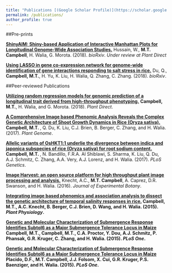```yaml
---
title: "Publications [(Google Scholar Profile)](https://scholar.google.com/citations?user=vwawLWcAAAAJ&hl=en)"
permalink: /publications/
author_profile: true
---
```


##Pre-prints

<b>[ShinyAIM: Shiny-based Application of Interactive Manhattan Plots for Longitudinal Genome-Wide Association Studies.](http://malachycampbell.github.io/_publications/2018-8-1-ShinyAIM.md)</b> Hussain, W., <b>M.T. Campbell</b>, H. Walia, G. Morota. (2018). <i>bioRxiv</i>. 
  <i>Under review at Plant Direct</i>
  
<b>[Using LASSO in gene co-expression network for genome-wide identification of gene interactions responding to salt stress in rice.](http://malachycampbell.github.io/_publications/2018-6-29-Using-LASSO-in-gene-co-expression.md)</b> Du, Q., <b>Campbell, M.T.</b>, H. Yu, K. Liu, H. Walia, Q. Zhang, C. Zhang. (2018). <i>bioRxiv</i>. 

##Peer-reviewed Publications

<b>[Utilizing random regression models for genomic prediction of a longitudinal trait derived from high-throughput phenotyping.](http://malachycampbell.github.io/_publications/2018-05-11-Utilizing-random-regression-models-for-genomic-prediction-of-a-longitudinal-trait-derived-from-high-throughput-phenotyping.md)</b> <b>Campbell, M.T.</b>, H. Walia, and G. Morota. (2018). <i>Plant Direct</i>. 

<b>[A Comprehensive Image based Phenomic Analysis Reveals the Complex Genetic Architecture of Shoot Growth Dynamics in Rice (Oryza sativa).](http://malachycampbell.github.io/_publications/2017-06-27-A-Comprehensive-Image-based-Phenomic-Analysis-Reveals-the-Complex-Genetic-Architecture-of-Shoot-Growth-Dynamics-in-Rice.md)</b> <b>Campbell, M.T. </b>, Q. Du, K. Liu, C.J. Brien, B. Berger, C. Zhang, and H. Walia. (2017). <i>Plant Genome</i>.

<b>[Allelic variants of OsHKT1;1 underlie the divergence between indica and japonica subspecies of rice (Oryza sativa) for root sodium content.](http://malachycampbell.github.io/_publications/2017-06-05-Allelic-variants-of-OsHKT11-underlie-the-divergence-between-indica-and-japonica-subspecies-of-rice-for-root-sodium-content.md)</b> <b>Campbell, M.T. </b>, N. Bandillo, F.R.A. Al Shiblawi, S. Sharma, K. Liu, Q. Du, A.J. Schmitz, C. Zhang, A.A. Very, A.J. Lorenz, and H. Walia. (2017). <i>PLoS Genetics</i>.

<b>[Image Harvest: an open source platform for high throughput plant image processing and analysis.](http://malachycampbell.github.io/_publications/2016-04-13-Image-Harvest-an-open-source-platform-for-high-throughput-plant-image-processing-and-analysis.md)</b> Knecht, A.C., <b>M.T. Campbell</b>, A. Caprez, D.R. Swanson, and H. Walia. (2016). <i>Journal of Experimental Botany</i>.

<b>[Integrating image based phenomics and association analysis to dissect the genetic architecture of temporal salinity responses in rice.](http://malachycampbell.github.io/_publications/2015-08-01-Integrating-image-based-phenomics-and-association-analysis-to-dissect-the-genetic-architecture-of-temporal-salinity-responses-in-rice.md) <b>Campbell, M.T.</b>, A.C. Knecht, B. Berger, C.J. Brien, D. Wang, and H. Walia. (2015). <i>Plant Physiology</i>.
  
<b>[Genetic and Molecular Characterization of Submergence Response Identifies Subtol6 as a Major Submergence Tolerance Locus in Maize](http://malachycampbell.github.io/_publications/2015-03-25-Genetic-and-Molecular-Characterization-of-Submergence-Response-Identifies-Subtol6-as-a-Major-Submergence-Tolerance-Locus-in-Maize.md) <b>Campbell, M.T.</b>, Campbell, M.T., C.A. Proctor, Y. Dou, A.J. Schmitz, P. Phansak, G.R. Kruger, C. Zhang, and H. Walia. (2015). <i>PLoS One</i>.
  
<b>[Genetic and Molecular Characterization of Submergence Response Identifies Subtol6 as a Major Submergence Tolerance Locus in Maize](http://malachycampbell.github.io/_publications/2013-10-01-Introgression-of-novel-traits-from-a-wild-wheat-relative-improves-drought-adaptation-in-wheat.md) Placido, D.F., <b>M.T. Campbell</b>, J.J. Folsom, X. Cui, G.R. Kruger, P.S. Baenziger, and H. Walia. (2015). <i>PLoS One</i>.
